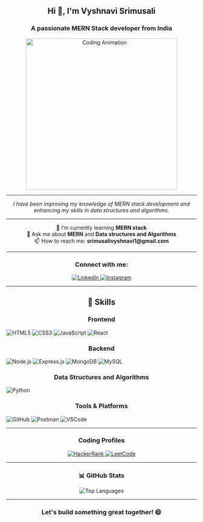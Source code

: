 <h2 align="center">Hi 👋, I'm Vyshnavi Srimusali</h2>
<h3 align="center">A passionate MERN Stack developer from India</h3>
<p align="center">
  <img src="https://user-images.githubusercontent.com/74038190/241765453-85cb9521-97c0-4a65-9358-7db8099fac7f.gif" alt="Coding Animation" width="400" />
</p>

---

<p align="center">
  <em>I have been improving my knowledge of MERN stack development and enhancing my skills in data structures and algorithms.</em>
</p>

---


<p align="center"> 
  🌱 I’m currently learning <strong>MERN stack</strong> <br>
  💬 Ask me about <strong>MERN</strong> and <strong>Data structures and Algorithms</strong> <br>
  📫 How to reach me: <strong>srimusalivyshnavi1@gmail.com</strong>
</p>

---

<h3 align="center">Connect with me:</h3>
<p align="center">
  <a href="https://linkedin.com/in/vyshnaviyadav/" target="_blank">
    <img src="https://img.shields.io/badge/LinkedIn-%230077B5.svg?style=for-the-badge&logo=linkedin&logoColor=white" alt="LinkedIn" />
  </a>
  <a href="https://instagram.com/vyshnavi___7" target="_blank">
    <img src="https://img.shields.io/badge/Instagram-%23E4405F.svg?style=for-the-badge&logo=instagram&logoColor=white" alt="Instagram" />
  </a>
</p>

---

<h2 align="center">🚀 Skills</h2>

<h3 align="center">Frontend</h3> 
<p>
  <img src="https://img.shields.io/badge/-HTML5-E34F26?style=for-the-badge&logo=html5&logoColor=ffffff" alt="HTML5" />
  <img src="https://img.shields.io/badge/-CSS3-1572B6?style=for-the-badge&logo=css3&logoColor=ffffff" alt="CSS3" />
  <img src="https://img.shields.io/badge/-JavaScript-F7DF1E?style=for-the-badge&logo=javascript&logoColor=000000" alt="JavaScript" />
  <img src="https://img.shields.io/badge/-React-61DAFB?style=for-the-badge&logo=react&logoColor=000000" alt="React" />
</p>


<h3 align="center">Backend</h3> 
<p>
  <img src="https://img.shields.io/badge/-Node.js-339933?style=for-the-badge&logo=node.js&logoColor=ffffff" alt="Node.js" />
  <img src="https://img.shields.io/badge/-Express.js-000000?style=for-the-badge&logo=express&logoColor=ffffff" alt="Express.js" />
  <img src="https://img.shields.io/badge/-MongoDB-47A248?style=for-the-badge&logo=mongodb&logoColor=ffffff" alt="MongoDB" />
  <img src="https://img.shields.io/badge/-MySQL-4479A1?style=for-the-badge&logo=mysql&logoColor=ffffff" alt="MySQL" />
</p>
<h3 align="center">Data Structures and Algorithms</h3> 
<p>
  <img src="https://img.shields.io/badge/-Python-3776AB?style=for-the-badge&logo=python&logoColor=ffffff" alt="Python" />
</p>
<h3 align="center">Tools & Platforms</h3> 

<p>
  <img src="https://img.shields.io/badge/-GitHub-181717?style=for-the-badge&logo=github" alt="GitHub" />
  <img src="https://img.shields.io/badge/-Postman-FF6C37?style=for-the-badge&logo=postman&logoColor=white" alt="Postman" />
  <img src="https://img.shields.io/badge/-VS_Code-007ACC?style=for-the-badge&logo=visual-studio-code&logoColor=white" alt="VSCode" />
</p>

---

<h3 align="center">Coding Profiles</h3>

<p align="center">
  <a href="https://www.hackerrank.com/vyshnavivarshi11" target="_blank">
    <img src="https://img.shields.io/badge/-HackerRank-2EC866?style=for-the-badge&logo=hackerrank&logoColor=white" alt="HackerRank" />
  </a>
  <a href="https://www.leetcode.com/vyshnavi_varshi-123" target="_blank">
    <img src="https://img.shields.io/badge/-LeetCode-FFA116?style=for-the-badge&logo=leetcode&logoColor=white" alt="LeetCode" />
  </a>
</p>

---
<h3 align="center">📊 GitHub Stats</h3>

<p align="center">
  <img src="https://github-readme-stats.vercel.app/api/top-langs?username=srimusalivyshnavi&show_icons=true&locale=en&layout=compact" alt="Top Languages" />
</p>

---

<h3 align="center">Let's build something great together! 😄</h3>
